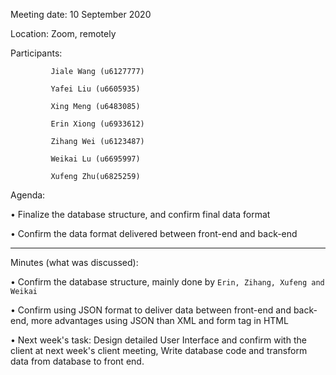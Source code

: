 Meeting date: 10 September 2020

Location: Zoom, remotely

Participants:

             Jiale Wang (u6127777)
    
             Yafei Liu (u6605935)
    
             Xing Meng (u6483085)
    
             Erin Xiong (u6933612)
    
             Zihang Wei (u6123487)
    
             Weikai Lu (u6695997)
    
             Xufeng Zhu(u6825259)

Agenda: 

•	Finalize the database structure, and confirm final data format

•	Confirm the data format delivered between front-end and back-end

__________________________________________________________________________________

Minutes (what was discussed): 

•	Confirm the database structure, mainly done by `Erin, Zihang, Xufeng and Weikai`

•   Confirm using JSON format to deliver data between front-end and back-end, more advantages using JSON than XML and form tag in HTML


•	Next week's task: Design detailed User Interface and confirm with the client at next week's client meeting,
                      Write database code and transform data from database to front end.

